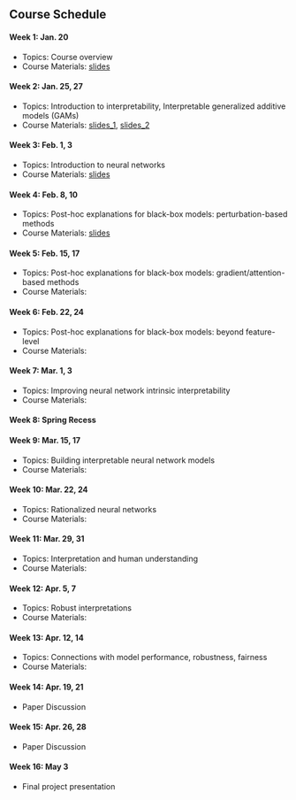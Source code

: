 ## Course Schedule

#### Week 1: Jan. 20
- Topics: Course overview
- Course Materials: [slides](slides/IML_1.pdf)

#### Week 2: Jan. 25, 27
- Topics: Introduction to interpretability, Interpretable generalized additive models (GAMs)
- Course Materials: [slides_1](slides/IML_2.pdf), [slides_2](slides/IML_3.pdf)

#### Week 3: Feb. 1, 3
- Topics: Introduction to neural networks
- Course Materials: [slides](slides/IML_4.pdf)

#### Week 4: Feb. 8, 10
- Topics: Post-hoc explanations for black-box models: perturbation-based methods
- Course Materials: [slides](slides/IML_5.pdf)

#### Week 5: Feb. 15, 17
- Topics: Post-hoc explanations for black-box models: gradient/attention-based methods
- Course Materials:

#### Week 6: Feb. 22, 24
- Topics: Post-hoc explanations for black-box models: beyond feature-level
- Course Materials:

#### Week 7: Mar. 1, 3
- Topics: Improving neural network intrinsic interpretability
- Course Materials:

#### Week 8: Spring Recess

#### Week 9: Mar. 15, 17
- Topics: Building interpretable neural network models
- Course Materials:

#### Week 10: Mar. 22, 24
- Topics: Rationalized neural networks
- Course Materials:

#### Week 11: Mar. 29, 31
- Topics: Interpretation and human understanding
- Course Materials:

#### Week 12: Apr. 5, 7
- Topics: Robust interpretations
- Course Materials:

#### Week 13: Apr. 12, 14
- Topics: Connections with model performance, robustness, fairness
- Course Materials:

#### Week 14: Apr. 19, 21
- Paper Discussion

#### Week 15: Apr. 26, 28
- Paper Discussion

#### Week 16: May 3
- Final project presentation
